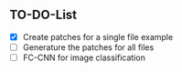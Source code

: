 ## TO-DO-List
- [x] Create patches for a single file example
- [ ] Generature the patches for all files
- [ ] FC-CNN for image classification
